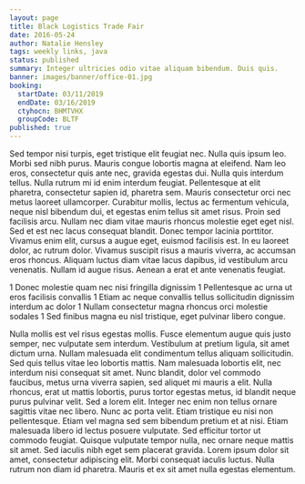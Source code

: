 ```yaml
---
layout: page
title: Black Logistics Trade Fair
date: 2016-05-24
author: Natalie Hensley
tags: weekly links, java
status: published
summary: Integer ultricies odio vitae aliquam bibendum. Duis quis.
banner: images/banner/office-01.jpg
booking:
  startDate: 03/11/2019
  endDate: 03/16/2019
  ctyhocn: BHMTVHX
  groupCode: BLTF
published: true
---
```

Sed tempor nisi turpis, eget tristique elit feugiat nec. Nulla quis ipsum leo. Morbi sed nibh purus. Mauris congue lobortis magna at eleifend. Nam leo eros, consectetur quis ante nec, gravida egestas dui. Nulla quis interdum tellus. Nulla rutrum mi id enim interdum feugiat. Pellentesque at elit pharetra, consectetur sapien id, pharetra sem. Mauris consectetur orci nec metus laoreet ullamcorper. Curabitur mollis, lectus ac fermentum vehicula, neque nisl bibendum dui, et egestas enim tellus sit amet risus. Proin sed facilisis arcu. Nullam nec diam vitae mauris rhoncus molestie eget eget nisl.
Sed et est nec lacus consequat blandit. Donec tempor lacinia porttitor. Vivamus enim elit, cursus a augue eget, euismod facilisis est. In eu laoreet dolor, ac rutrum dolor. Vivamus suscipit risus a mauris viverra, ac accumsan eros rhoncus. Aliquam luctus diam vitae lacus dapibus, id vestibulum arcu venenatis. Nullam id augue risus. Aenean a erat et ante venenatis feugiat.

1 Donec molestie quam nec nisi fringilla dignissim
1 Pellentesque ac urna ut eros facilisis convallis
1 Etiam ac neque convallis tellus sollicitudin dignissim interdum ac dolor
1 Nullam consectetur magna rhoncus orci molestie sodales
1 Sed finibus magna eu nisl tristique, eget pulvinar libero congue.

Nulla mollis est vel risus egestas mollis. Fusce elementum augue quis justo semper, nec vulputate sem interdum. Vestibulum at pretium ligula, sit amet dictum urna. Nullam malesuada elit condimentum tellus aliquam sollicitudin. Sed quis tellus vitae leo lobortis mattis. Nam malesuada lobortis elit, nec interdum nisi consequat sit amet. Nunc blandit, dolor vel commodo faucibus, metus urna viverra sapien, sed aliquet mi mauris a elit. Nulla rhoncus, erat ut mattis lobortis, purus tortor egestas metus, id blandit neque purus pulvinar velit.
Sed a lorem elit. Integer nec enim non tellus ornare sagittis vitae nec libero. Nunc ac porta velit. Etiam tristique eu nisi non pellentesque. Etiam vel magna sed sem bibendum pretium et at nisi. Etiam malesuada libero id lectus posuere vulputate. Sed efficitur tortor ut commodo feugiat. Quisque vulputate tempor nulla, nec ornare neque mattis sit amet. Sed iaculis nibh eget sem placerat gravida. Lorem ipsum dolor sit amet, consectetur adipiscing elit. Morbi consequat iaculis luctus. Nulla rutrum non diam id pharetra. Mauris et ex sit amet nulla egestas elementum.
